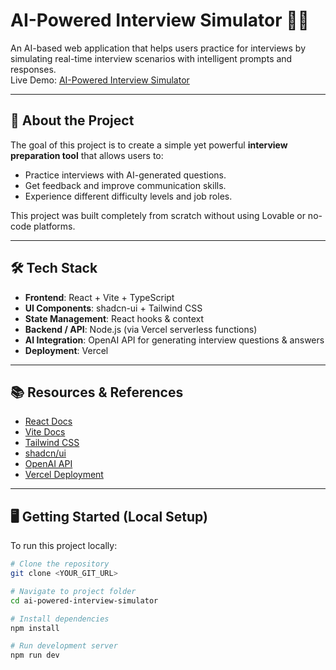 # AI-Powered Interview Simulator 🎤🤖

An AI-based web application that helps users practice for interviews by simulating real-time interview scenarios with intelligent prompts and responses.  
Live Demo: [AI-Powered Interview Simulator](https://v-ai-powered-interview-simulator.vercel.app/)

---

## 🚀 About the Project

The goal of this project is to create a simple yet powerful **interview preparation tool** that allows users to:  

- Practice interviews with AI-generated questions.  
- Get feedback and improve communication skills.  
- Experience different difficulty levels and job roles.  

This project was built completely from scratch without using Lovable or no-code platforms.  

---

## 🛠️ Tech Stack

- **Frontend**: React + Vite + TypeScript  
- **UI Components**: shadcn-ui + Tailwind CSS  
- **State Management**: React hooks & context  
- **Backend / API**: Node.js (via Vercel serverless functions)  
- **AI Integration**: OpenAI API for generating interview questions & answers  
- **Deployment**: Vercel  

---

## 📚 Resources & References

- [React Docs](https://react.dev/)  
- [Vite Docs](https://vitejs.dev/)  
- [Tailwind CSS](https://tailwindcss.com/)  
- [shadcn/ui](https://ui.shadcn.com/)  
- [OpenAI API](https://platform.openai.com/docs)  
- [Vercel Deployment](https://vercel.com/docs)  

---

## 🖥️ Getting Started (Local Setup)

To run this project locally:

```sh
# Clone the repository
git clone <YOUR_GIT_URL>

# Navigate to project folder
cd ai-powered-interview-simulator

# Install dependencies
npm install

# Run development server
npm run dev

